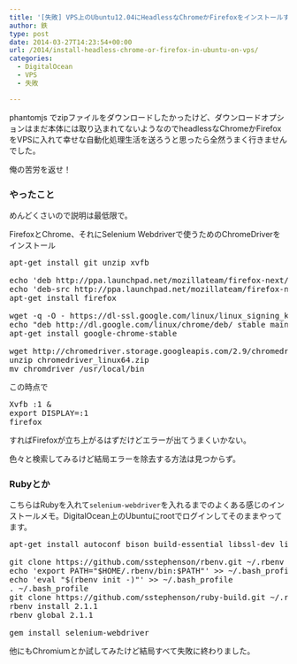 ```yaml
---
title: '[失敗] VPS上のUbuntu12.04にHeadlessなChromeかFirefoxをインストールするためにやったこと'
author: 鉄
type: post
date: 2014-03-27T14:23:54+00:00
url: /2014/install-headless-chrome-or-firefox-in-ubuntu-on-vps/
categories:
  - DigitalOcean
  - VPS
  - 失敗

---
```

phantomjs でzipファイルをダウンロードしたかったけど、ダウンロードオプションはまだ本体には取り込まれてないようなのでheadlessなChromeかFirefoxをVPSに入れて幸せな自動化処理生活を送ろうと思ったら全然うまく行きませんでした。

俺の苦労を返せ！

### やったこと

めんどくさいので説明は最低限で。

FirefoxとChrome、それにSelenium Webdriverで使うためのChromeDriverをインストール

<pre class="lang:sh decode:true " >apt-get install git unzip xvfb

echo 'deb http://ppa.launchpad.net/mozillateam/firefox-next/ubuntu precise main' &gt;&gt; /etc/apt/sources.list
echo 'deb-src http://ppa.launchpad.net/mozillateam/firefox-next/ubuntu precise main' &gt;&gt; /etc/apt/sources.list
apt-get install firefox

wget -q -O - https://dl-ssl.google.com/linux/linux_signing_key.pub | sudo apt-key add - 
echo "deb http://dl.google.com/linux/chrome/deb/ stable main" &gt;&gt; /etc/apt/sources.list.d/google.list
apt-get install google-chrome-stable

wget http://chromedriver.storage.googleapis.com/2.9/chromedriver_linux64.zip
unzip chromedriver_linux64.zip
mv chromdriver /usr/local/bin</pre>

この時点で

<pre class="lang:sh decode:true " >Xvfb :1 &
export DISPLAY=:1
firefox</pre>

すればFirefoxが立ち上がるはずだけどエラーが出てうまくいかない。
  
色々と検索してみるけど結局エラーを除去する方法は見つからず。

### Rubyとか

こちらはRubyを入れて`selenium-webdriver`を入れるまでのよくある感じのインストールメモ。DigitalOcean上のUbuntuにrootでログインしてそのままやってます。

<pre class="lang:sh decode:true " >apt-get install autoconf bison build-essential libssl-dev libyaml-dev libreadline6 libreadline6-dev zlib1g zlib1g-dev

git clone https://github.com/sstephenson/rbenv.git ~/.rbenv
echo 'export PATH="$HOME/.rbenv/bin:$PATH"' &gt;&gt; ~/.bash_profile
echo 'eval "$(rbenv init -)"' &gt;&gt; ~/.bash_profile
. ~/.bash_profile
git clone https://github.com/sstephenson/ruby-build.git ~/.rbenv/plugins/ruby-build
rbenv install 2.1.1
rbenv global 2.1.1

gem install selenium-webdriver</pre>

他にもChromiumとか試してみたけど結局すべて失敗に終わりました。

